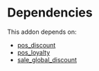# Dependencies

This addon depends on:

- [pos_discount](../../../../../oca-ocb-pos/odoo-bringout-oca-ocb-pos_discount)
- [pos_loyalty](../../../../../oca-ocb-pos/odoo-bringout-oca-ocb-pos_loyalty)
- [sale_global_discount](../../../../../oca-workflow-process/odoo-bringout-oca-sale-workflow-sale_global_discount)
